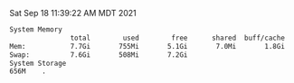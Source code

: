 Sat Sep 18 11:39:22 AM MDT 2021
```bash
System Memory
               total        used        free      shared  buff/cache   available
Mem:           7.7Gi       755Mi       5.1Gi       7.0Mi       1.8Gi       6.6Gi
Swap:          7.6Gi       508Mi       7.2Gi
System Storage
656M	.
```
```bash

